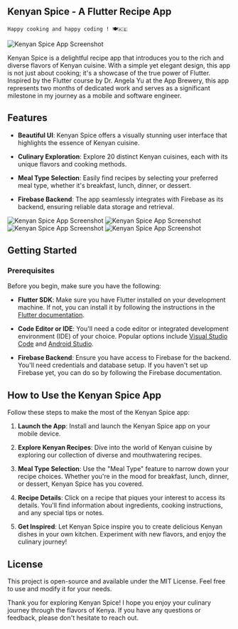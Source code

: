 
## Kenyan Spice - A Flutter Recipe App
    Happy cooking and happy coding ! 🍽️🇰🇪


![Kenyan Spice App Screenshot](https://github.com/NGURE-TIM/Kenyan-Spice/blob/7cccfa448d33d3c9f2c741006c121922caaf75d2/imagesReadme/WhatsApp%20Image%202023-08-31%20at%2015.34.05.jpeg)

Kenyan Spice is a delightful recipe app that introduces you to the rich and diverse flavors of Kenyan cuisine. With a simple yet elegant design, this app is not just about cooking; it's a showcase of the true power of Flutter. Inspired by the Flutter course by Dr. Angela Yu at the App Brewery, this app represents two months of dedicated work and serves as a significant milestone in my journey as a mobile and software engineer.

## Features

- **Beautiful UI**: Kenyan Spice offers a visually stunning user interface that highlights the essence of Kenyan cuisine.

- **Culinary Exploration**: Explore 20 distinct Kenyan cuisines, each with its unique flavors and cooking methods.

- **Meal Type Selection**: Easily find recipes by selecting your preferred meal type, whether it's breakfast, lunch, dinner, or dessert.

- **Firebase Backend**: The app seamlessly integrates with Firebase as its backend, ensuring reliable data storage and retrieval.
  
![Kenyan Spice App Screenshot](https://github.com/NGURE-TIM/Kenyan-Spice/blob/779e0d7b1d49489c6ffb8c7af3b38b96338b7cd9/imagesReadme/WhatsApp%20Image%202023-08-31%20at%2015.34.05(1).jpeg)
![Kenyan Spice App Screenshot](https://github.com/NGURE-TIM/Kenyan-Spice/blob/7cccfa448d33d3c9f2c741006c121922caaf75d2/imagesReadme/WhatsApp%20Image%202023-08-31%20at%2015.34.06.jpeg)
![Kenyan Spice App Screenshot](https://github.com/NGURE-TIM/Kenyan-Spice/blob/7cccfa448d33d3c9f2c741006c121922caaf75d2/imagesReadme/WhatsApp%20Image%202023-08-31%20at%2015.34.07.jpeg)
![Kenyan Spice App Screenshot](https://github.com/NGURE-TIM/Kenyan-Spice/blob/7cccfa448d33d3c9f2c741006c121922caaf75d2/imagesReadme/WhatsApp%20Image%202023-08-31%20at%2015.51.05.jpeg)

## Getting Started

### Prerequisites

Before you begin, make sure you have the following:

- **Flutter SDK**: Make sure you have Flutter installed on your development machine. If not, you can install it by following the instructions in the [Flutter documentation](https://flutter.dev/docs/get-started/install).

- **Code Editor or IDE**: You'll need a code editor or integrated development environment (IDE) of your choice. Popular options include [Visual Studio Code](https://code.visualstudio.com/) and [Android Studio](https://developer.android.com/studio).

- **Firebase Backend**: Ensure you have access to Firebase for the backend. You'll need credentials and database setup. If you haven't set up Firebase yet, you can do so by following the Firebase documentation.

## How to Use the Kenyan Spice App

Follow these steps to make the most of the Kenyan Spice app:

1. **Launch the App**: Install and launch the Kenyan Spice app on your mobile device.

2. **Explore Kenyan Recipes**: Dive into the world of Kenyan cuisine by exploring our collection of diverse and mouthwatering recipes.

3. **Meal Type Selection**: Use the "Meal Type" feature to narrow down your recipe choices. Whether you're in the mood for breakfast, lunch, dinner, or dessert, Kenyan Spice has you covered.

4. **Recipe Details**: Click on a recipe that piques your interest to access its details. You'll find information about ingredients, cooking instructions, and any special tips or notes.

5. **Get Inspired**: Let Kenyan Spice inspire you to create delicious Kenyan dishes in your own kitchen. Experiment with new flavors, and enjoy the culinary journey!

## License

This project is open-source and available under the MIT License. Feel free to use and modify it for your needs.

Thank you for exploring Kenyan Spice! I hope you enjoy your culinary journey through the flavors of Kenya. If you have any questions or feedback, please don't hesitate to reach out.


